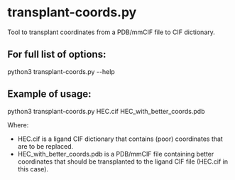# transplant-coords.py

Tool to transplant coordinates from a PDB/mmCIF file to CIF dictionary.

## For full list of options:

python3 transplant-coords.py --help

## Example of usage:

python3 transplant-coords.py HEC.cif HEC_with_better_coords.pdb

Where:
* HEC.cif is a ligand CIF dictionary that contains (poor) coordinates that are to be replaced.
* HEC_with_better_coords.pdb is a PDB/mmCIF file containing better coordinates that should be transplanted to the ligand CIF file (HEC.cif in this case).
